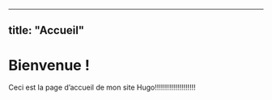 <!-- fichier : Hugo/bin/Mehdimdx/content/_index.md -->
---
title: "Accueil"
---

# Bienvenue !

Ceci est la page d’accueil de mon site Hugo!!!!!!!!!!!!!!!!!!!!
